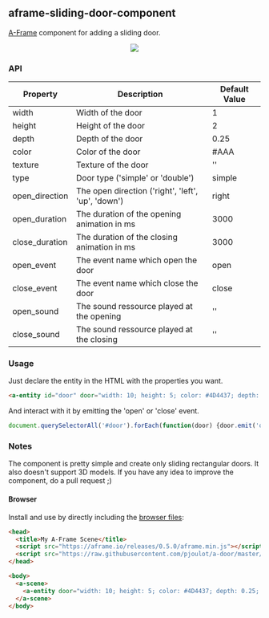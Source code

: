 ## aframe-sliding-door-component

[A-Frame](https://aframe.io) component for adding a sliding door.

<p align="center">
  <img src="https://pbs.twimg.com/media/C9fy-LjW0AUVt_H.png"/>
</p>

### API

| Property         | Description                                        | Default Value |
|------------------|----------------------------------------------------|---------------|
| width            | Width of the door                                  | 1             |
| height           | Height of the door                                 | 2             |
| depth            | Depth of the door                                  | 0.25          |
| color            | Color of the door                                  | #AAA          |
| texture          | Texture of the door                                | ''            |
| type             | Door type ('simple' or 'double')                   | simple        |
| open_direction   | The open direction ('right', 'left', 'up', 'down') | right         |
| open_duration    | The duration of the opening animation in ms        | 3000          |
| close_duration   | The duration of the closing animation in ms        | 3000          |
| open_event       | The event name which open the door                 | open          |
| close_event      | The event name which close the door                | close         |
| open_sound       | The sound ressource played at the opening          | ''            |
| close_sound       | The sound ressource played at the closing          | ''            |

### Usage

Just declare the entity in the HTML with the properties you want.

```html
<a-entity id="door" door="width: 10; height: 5; color: #4D4437; depth: 0.25; type: double; open_direction: left;" position="0 2.5 -5"></a-entity>
```

And interact with it by emitting the 'open' or 'close' event.

```js
document.querySelectorAll('#door').forEach(function(door) {door.emit('open');});
```

### Notes

The component is pretty simple and create only sliding rectangular doors. It also doesn't support 3D models. If you have any idea to improve the component, do a pull request ;)

#### Browser

Install and use by directly including the [browser files](dist):

```html
<head>
  <title>My A-Frame Scene</title>
  <script src="https://aframe.io/releases/0.5.0/aframe.min.js"></script>
  <script src="https://raw.githubusercontent.com/pjoulot/a-door/master/dist/door.min.js"></script>
</head>

<body>
  <a-scene>
    <a-entity door="width: 10; height: 5; color: #4D4437; depth: 0.25; type: double; open_direction: left;" position="0 2.5 -5"></a-entity>
  </a-scene>
</body>
```
